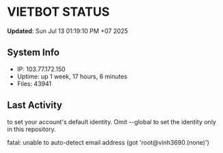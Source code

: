 # VIETBOT STATUS
**Updated**: Sun Jul 13 01:19:10 PM +07 2025

## System Info
- IP: 103.77.172.150
- Uptime: up 1 week, 17 hours, 6 minutes
- Files: 43941

## Last Activity

to set your account's default identity.
Omit --global to set the identity only in this repository.

fatal: unable to auto-detect email address (got 'root@vinh3690.(none)')
